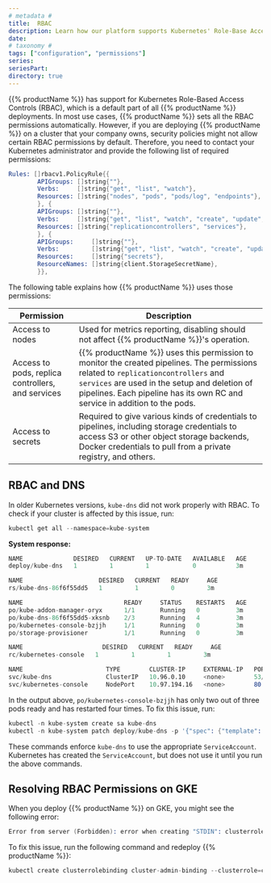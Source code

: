 ```yaml
---
# metadata # 
title:  RBAC
description: Learn how our platform supports Kubernetes' Role-Base Access Controls (RBAC).
date: 
# taxonomy #
tags: ["configuration", "permissions"]
series:
seriesPart:
directory: true 
--- 
```


{{% productName %}} has support for Kubernetes Role-Based Access
Controls (RBAC), which is a default part of all
{{% productName %}} deployments. In most use cases, {{% productName %}}
sets all the RBAC permissions automatically. However,
if you are deploying {{% productName %}} on a cluster that your
company owns, security policies might not allow certain
RBAC permissions by default. Therefore, you need to
contact your Kubernetes administrator and provide the
following list of required permissions:

```s
Rules: []rbacv1.PolicyRule{{
		APIGroups: []string{""},
		Verbs:     []string{"get", "list", "watch"},
		Resources: []string{"nodes", "pods", "pods/log", "endpoints"},
		}, {
		APIGroups: []string{""},
		Verbs:     []string{"get", "list", "watch", "create", "update", "delete"},
		Resources: []string{"replicationcontrollers", "services"},
		}, {
		APIGroups:     []string{""},
		Verbs:         []string{"get", "list", "watch", "create", "update", "delete"},
		Resources:     []string{"secrets"},
		ResourceNames: []string{client.StorageSecretName},
		}},
```

The following table explains how {{% productName %}} uses those permissions:

| Permission       | Description   |
| ---------------- | ------------- |
| Access to nodes    | Used for metrics reporting, disabling should not affect {{% productName %}}'s operation. |
| Access to pods, replica controllers, and services | {{% productName %}} uses this permission to monitor the created pipelines. The permissions related to `replicationcontrollers` and `services` are used in the setup and deletion of pipelines. Each pipeline has its own RC and service in addition to the pods.
| Access to secrets | Required to give various kinds of credentials to pipelines, including storage credentials to access S3 or other object storage backends, Docker credentials to pull from a private registry, and others. |

## RBAC and DNS

In older Kubernetes versions, `kube-dns` did not work properly with RBAC.
To check if your cluster is affected by this issue, run:

```s
kubectl get all --namespace=kube-system
```

**System response:**

```s
NAME              DESIRED   CURRENT   UP-TO-DATE   AVAILABLE   AGE
deploy/kube-dns   1         1         1            0           3m

NAME                     DESIRED   CURRENT   READY     AGE
rs/kube-dns-86f6f55dd5   1         1         0         3m

NAME                            READY     STATUS    RESTARTS   AGE
po/kube-addon-manager-oryx      1/1       Running   0          3m
po/kube-dns-86f6f55dd5-xksnb    2/3       Running   4          3m
po/kubernetes-console-bzjjh     1/1       Running   0          3m
po/storage-provisioner          1/1       Running   0          3m

NAME                      DESIRED   CURRENT   READY     AGE
rc/kubernetes-console   1         1         1         3m

NAME                       TYPE        CLUSTER-IP     EXTERNAL-IP   PORT(S)         AGE
svc/kube-dns               ClusterIP   10.96.0.10     <none>        53/UDP,53/TCP   3m
svc/kubernetes-console     NodePort    10.97.194.16   <none>        80:30000/TCP    3m
```

In the output above, `po/kubernetes-console-bzjjh` has only
two out of three pods ready and has restarted four times.
To fix this issue, run:

```s
kubectl -n kube-system create sa kube-dns
kubectl -n kube-system patch deploy/kube-dns -p '{"spec": {"template": {"spec": {"serviceAccountName": "kube-dns"}}}}'
```

These commands enforce `kube-dns` to use the appropriate
`ServiceAccount`. Kubernetes has created the `ServiceAccount`, but
does not use it until you run the above commands.

## Resolving RBAC Permissions on GKE

When you deploy {{% productName %}} on GKE, you might see the following error:

```s
Error from server (Forbidden): error when creating "STDIN": clusterroles.rbac.authorization.k8s.io "pachyderm" is forbidden: attempt to grant extra privileges:
```

To fix this issue, run the following command and redeploy
{{% productName %}}:

```s
kubectl create clusterrolebinding cluster-admin-binding --clusterrole=cluster-admin --user=$(gcloud config get-value account)
```

